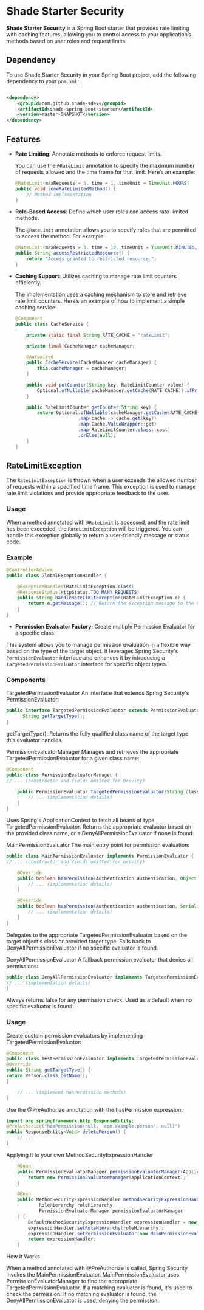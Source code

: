 # Shade Starter Security

**Shade Starter Security** is a Spring Boot starter that provides rate limiting with caching features, allowing you to control access to your application’s methods based on user roles and request limits.

## Dependency

To use Shade Starter Security in your Spring Boot project, add the following dependency to your `pom.xml`:

```xml

<dependency>
    <groupId>com.github.shade-sdev</groupId>
    <artifactId>shade-spring-boot-starter</artifactId>
    <version>master-SNAPSHOT</version>
</dependency>
```

## Features

- **Rate Limiting**: Annotate methods to enforce request limits.

  You can use the `@RateLimit` annotation to specify the maximum number of requests allowed and the time frame for that limit. Here’s an example:

    ```java
    @RateLimit(maxRequests = 5, time = 1, timeUnit = TimeUnit.HOURS)
    public void someRateLimitedMethod() {
        // Method implementation
    }
    ```

- **Role-Based Access**: Define which user roles can access rate-limited methods.

  The `@RateLimit` annotation allows you to specify roles that are permitted to access the method. For example:

    ```java
    @RateLimit(maxRequests = 3, time = 10, timeUnit = TimeUnit.MINUTES, roles = {"ROLE_ADMIN", "ROLE_USER"})
    public String accessRestrictedResource() {
        return "Access granted to restricted resource.";
    }
    ```

- **Caching Support**: Utilizes caching to manage rate limit counters efficiently.

  The implementation uses a caching mechanism to store and retrieve rate limit counters. Here’s an example of how to implement a simple caching service:

    ```java
    @Component
    public class CacheService {

        private static final String RATE_CACHE = "rateLimit";

        private final CacheManager cacheManager;

        @Autowired
        public CacheService(CacheManager cacheManager) {
            this.cacheManager = cacheManager;
        }

        public void putCounter(String key, RateLimitCounter value) {
            Optional.ofNullable(cacheManager.getCache(RATE_CACHE)).ifPresent(c -> c.put(key, value));
        }

        public RateLimitCounter getCounter(String key) {
            return Optional.ofNullable(cacheManager.getCache(RATE_CACHE))
                           .map(cache -> cache.get(key))
                           .map(Cache.ValueWrapper::get)
                           .map(RateLimitCounter.class::cast)
                           .orElse(null);
        }
    }
    ```

## RateLimitException

The `RateLimitException` is thrown when a user exceeds the allowed number of requests within a specified time frame. This exception is used to manage rate limit violations and provide appropriate feedback to the user.

### Usage

When a method annotated with `@RateLimit` is accessed, and the rate limit has been exceeded, the `RateLimitException` will be triggered. You can handle this exception globally to return a user-friendly message or status code.

### Example

```java
@ControllerAdvice
public class GlobalExceptionHandler {

    @ExceptionHandler(RateLimitException.class)
    @ResponseStatus(HttpStatus.TOO_MANY_REQUESTS)
    public String handleRateLimitException(RateLimitException e) {
        return e.getMessage(); // Return the exception message to the user
    }
}
```
- **Permission Evaluator Factory**: Create multiple Permission Evaluator for a specific class

This system allows you to manage permission evaluation in a flexible way based on the type of the target object. It leverages Spring Security's `PermissionEvaluator` interface and enhances it by introducing a `TargetedPermissionEvaluator` interface for specific object types.

### Components
TargetedPermissionEvaluator
An interface that extends Spring Security's PermissionEvaluator:
```java
public interface TargetedPermissionEvaluator extends PermissionEvaluator {
      String getTargetType();
}
```

getTargetType(): Returns the fully qualified class name of the target type this evaluator handles.

PermissionEvaluatorManager
Manages and retrieves the appropriate TargetedPermissionEvaluator for a given class name:
```java
@Component
public class PermissionEvaluatorManager {
// ... (constructor and fields omitted for brevity)

    public PermissionEvaluator targetedPermissionEvaluator(String className) {
        // ... (implementation details)
    }
}
```

Uses Spring's ApplicationContext to fetch all beans of type TargetedPermissionEvaluator.
Returns the appropriate evaluator based on the provided class name, or a DenyAllPermissionEvaluator if none is found.

MainPermissionEvaluator
The main entry point for permission evaluation:
```java
public class MainPermissionEvaluator implements PermissionEvaluator {
// ... (constructor and fields omitted for brevity)

    @Override
    public boolean hasPermission(Authentication authentication, Object targetDomainObject, Object permission) {
        // ... (implementation details)
    }

    @Override
    public boolean hasPermission(Authentication authentication, Serializable targetId, String targetType, Object permission) {
        // ... (implementation details)
    }
}
```

Delegates to the appropriate TargetedPermissionEvaluator based on the target object's class or provided target type.
Falls back to DenyAllPermissionEvaluator if no specific evaluator is found.

DenyAllPermissionEvaluator
A fallback permission evaluator that denies all permissions:
```java
public class DenyAllPermissionEvaluator implements TargetedPermissionEvaluator {
// ... (implementation details)
}
```

Always returns false for any permission check.
Used as a default when no specific evaluator is found.

### Usage

Create custom permission evaluators by implementing TargetedPermissionEvaluator:

```java
@Component
public class TestPermissionEvaluator implements TargetedPermissionEvaluator {
@Override
public String getTargetType() {
return Person.class.getName();
}

    // ... (implement hasPermission methods)
}
```

Use the @PreAuthorize annotation with the hasPermission expression:

```java
import org.springframework.http.ResponseEntity;
@PreAuthorize("hasPermission(null, 'com.example.person', null)")
public ResponseEntity<Void> deletePerson() {
    // ...
}
```
Applying it to your own MethodSecurityExpressionHandler

```java
    @Bean
    public PermissionEvaluatorManager permissionEvaluatorManager(ApplicationContext applicationContext) {
        return new PermissionEvaluatorManager(applicationContext);
    }

    @Bean
    public MethodSecurityExpressionHandler methodSecurityExpressionHandler(
            RoleHierarchy roleHierarchy,
            PermissionEvaluatorManager permissionEvaluatorManager
    ) {
        DefaultMethodSecurityExpressionHandler expressionHandler = new DefaultMethodSecurityExpressionHandler();
        expressionHandler.setRoleHierarchy(roleHierarchy);
        expressionHandler.setPermissionEvaluator(new MainPermissionEvaluator(permissionEvaluatorManager));
        return expressionHandler;
    }
```

How It Works

When a method annotated with @PreAuthorize is called, Spring Security invokes the MainPermissionEvaluator.
MainPermissionEvaluator uses PermissionEvaluatorManager to find the appropriate TargetedPermissionEvaluator.
If a matching evaluator is found, it's used to check the permission.
If no matching evaluator is found, the DenyAllPermissionEvaluator is used, denying the permission.
